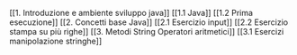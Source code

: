 [[1. Introduzione e ambiente sviluppo java]]
[[1.1 Java]]
[[1.2 Prima esecuzione]]
[[2. Concetti base Java]]
[[2.1 Esercizio input]]
[[2.2 Esercizio stampa su più righe]]
[[3. Metodi String Operatori aritmetici]]
[[3.1 Esercizi manipolazione stringhe]]